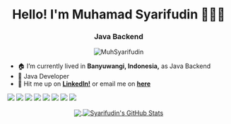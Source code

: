 <h1 align="center">Hello! I'm Muhamad Syarifudin 🙇🏻‍♂️</h1>
<h3 align="center">Java Backend</h3>

<p align="center"> <img src="https://komarev.com/ghpvc/?username=MuhSyarifudin" alt="MuhSyarifudin" /> </p>

- 🏠 I’m currently lived in **Banyuwangi, Indonesia,** as Java Backend
- 📃 Java Developer
- 📩 Hit me up on **[LinkedIn!](https://linkedin.com/in/muhamadsyarifudin)** or email me on **[here](mailto:syarifudin.thegreat10@gmail.com)**

![](https://img.shields.io/badge/Code-PHP-informational%3Fstyle%3Dflat%26logo%3Djava%26logoColor%3Dwhite%26color%3DF7DF1E?logo=php&logoColor=white&label=Code&labelColor=grey&color=%231f88c4
)
![](https://img.shields.io/badge/Code-Java-informational%3Fstyle%3Dflat%26logo%3Djava%26logoColor%3Dwhite%26color%3DF7DF1E?logo=Java&logoColor=white&color=%23e28743
)
![](https://img.shields.io/badge/Code-JavaScript-informational?style=flat&logo=javascript&logoColor=white&color=F7DF1E)
![](https://img.shields.io/badge/Library-Spring-informational?style=flat&logo=spring&logoColor=white&color=336791)
![](https://img.shields.io/badge/Code-Laravel-informational%3Fstyle%3Dflat%26logo%3Djava%26logoColor%3Dwhite%26color%3DF7DF1E?logo=Laravel&logoColor=white&label=Library&labelColor=grey&color=%23f52027)
![](https://img.shields.io/badge/Code-Mysql-informational%3Fstyle%3Dflat%26logo%3Djava%26logoColor%3Dwhite%26color%3DF7DF1E?logo=mysql&logoColor=white&label=Tools&labelColor=grey&color=%2324afff)
![](https://img.shields.io/badge/Tools-PostgreSQL-informational?style=flat&logo=postgresql&logoColor=white&color=336791)
![](https://img.shields.io/badge/Tools-Docker-informational?style=flat&logo=docker&logoColor=white&color=2496ED)

<p align="center">
  <a href="https://github.com/MuhSyarifudin">
    <img align="center" src="https://github-readme-stats.vercel.app/api/top-langs/?username=MuhSyarifudin&hide=html,css,php&langs_count=5&layout=compact" />
  </a>
  <a href="https://github.com/MuhSyarifudin">
    <img align="center" src="https://github-readme-stats.vercel.app/api?username=MuhSyarifudin&show_icons=true&line_height=33&count_private=true&hide=issues,contribs" alt="Syarifudin's GitHub Stats" />
  </a>
</p>
